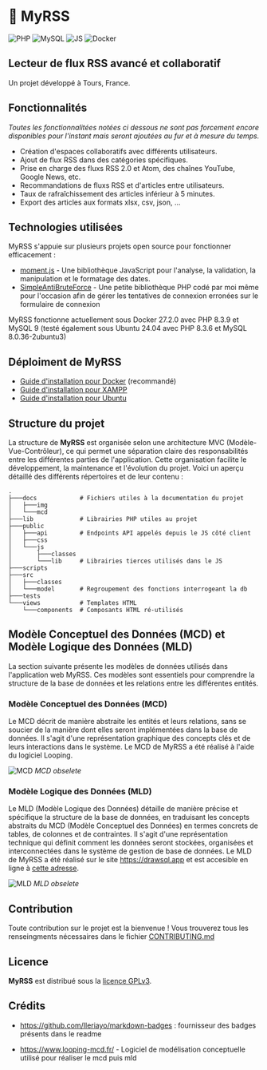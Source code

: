 # 📰 MyRSS

![PHP](./docs/img/php.svg)
![MySQL](./docs/img/mysql.svg)
![JS](./docs/img/js.svg)
![Docker](./docs/img/docker.svg)

## Lecteur de flux RSS avancé et collaboratif

Un projet développé à Tours, France.

## Fonctionnalités

_Toutes les fonctionnalitées notées ci dessous ne sont pas forcement encore disponibles pour l'instant mais seront ajoutées au fur et à mesure du temps._

- Création d'espaces collaboratifs avec différents utilisateurs.
- Ajout de flux RSS dans des catégories spécifiques.
- Prise en charge des fluxs RSS 2.0 et Atom, des chaînes YouTube, Google News, etc.
- Recommandations de fluxs RSS et d'articles entre utilisateurs.
- Taux de rafraîchissement des articles inférieur à 5 minutes.
- Export des articles aux formats xlsx, csv, json, ...

## Technologies utilisées

MyRSS s'appuie sur plusieurs projets open source pour fonctionner efficacement :

- [moment.js](https://github.com/moment/moment/) - Une bibliothèque JavaScript pour l'analyse, la validation, la manipulation et le formatage des dates.
- [SimpleAntiBruteForce](https://github.com/GatienFrenchDev/SimpleAntiBruteForce) - Une petite bibliothèque PHP codé par moi même pour l'occasion afin de gérer les tentatives de connexion erronées sur le formulaire de connexion

MyRSS fonctionne actuellement sous Docker 27.2.0 avec PHP 8.3.9 et MySQL 9 (testé également sous Ubuntu 24.04 avec PHP 8.3.6 et MySQL 8.0.36-2ubuntu3)

## Déploiment de MyRSS
- [Guide d'installation pour Docker](./docs/installation_guide_docker.md) (recommandé)
- [Guide d'installation pour XAMPP](./docs/installation_guide_xampp.md)
- [Guide d'installation pour Ubuntu](./docs/installation_guide_ubuntu.md)

## Structure du projet

La structure de **MyRSS** est organisée selon une architecture MVC (Modèle-Vue-Contrôleur), ce qui permet une séparation claire des responsabilités entre les différentes parties de l'application. Cette organisation facilite le développement, la maintenance et l'évolution du projet. Voici un aperçu détaillé des différents répertoires et de leur contenu :


```
.
├───docs            # Fichiers utiles à la documentation du projet
│   ├───img
│   └───mcd
├───lib             # Librairies PHP utiles au projet
├───public
│   ├───api         # Endpoints API appelés depuis le JS côté client
│   ├───css
│   └───js
│       ├───classes
│       └───lib     # Librairies tierces utilisés dans le JS
├───scripts
├───src
│   ├───classes
│   └───model       # Regroupement des fonctions interrogeant la db
├───tests
└───views           # Templates HTML
    └───components  # Composants HTML ré-utilisés
```

## Modèle Conceptuel des Données (MCD) et Modèle Logique des Données (MLD)

La section suivante présente les modèles de données utilisés dans l'application web MyRSS. Ces modèles sont essentiels pour comprendre la structure de la base de données et les relations entre les différentes entités.

### Modèle Conceptuel des Données (MCD)
Le MCD décrit de manière abstraite les entités et leurs relations, sans se soucier de la manière dont elles seront implémentées dans la base de données. Il s'agit d'une représentation graphique des concepts clés et de leurs interactions dans le système. Le MCD de MyRSS a été réalisé à l'aide du logiciel Looping.

![MCD](./docs/img/mcd.jpg)
*MCD obselete*

### Modèle Logique des Données (MLD)
Le MLD (Modèle Logique des Données) détaille de manière précise et spécifique la structure de la base de données, en traduisant les concepts abstraits du MCD (Modèle Conceptuel des Données) en termes concrets de tables, de colonnes et de contraintes. Il s'agit d'une représentation technique qui définit comment les données seront stockées, organisées et interconnectées dans le système de gestion de base de données. Le MLD de MyRSS a été réalisé sur le site https://drawsql.app et est accesible en ligne à [cette adresse](https://drawsql.app/teams/gatiendev/diagrams/myrss).

![MLD](./docs/img/mld.png)
*MLD obselete*

## Contribution

Toute contribution sur le projet est la bienvenue ! Vous trouverez tous les renseingments nécessaires dans le fichier [CONTRIBUTING.md](./CONTRIBUTING.md)

## Licence

**MyRSS** est distribué sous la [licence GPLv3](./LICENSE).


## Crédits
- https://github.com/Ileriayo/markdown-badges : fournisseur des badges présents dans le readme

- https://www.looping-mcd.fr/ - Logiciel de modélisation conceptuelle utilisé pour réaliser le mcd puis mld